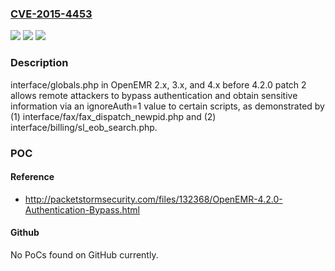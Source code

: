 ### [CVE-2015-4453](https://cve.mitre.org/cgi-bin/cvename.cgi?name=CVE-2015-4453)
![](https://img.shields.io/static/v1?label=Product&message=n%2Fa&color=blue)
![](https://img.shields.io/static/v1?label=Version&message=n%2Fa&color=blue)
![](https://img.shields.io/static/v1?label=Vulnerability&message=n%2Fa&color=brighgreen)

### Description

interface/globals.php in OpenEMR 2.x, 3.x, and 4.x before 4.2.0 patch 2 allows remote attackers to bypass authentication and obtain sensitive information via an ignoreAuth=1 value to certain scripts, as demonstrated by (1) interface/fax/fax_dispatch_newpid.php and (2) interface/billing/sl_eob_search.php.

### POC

#### Reference
- http://packetstormsecurity.com/files/132368/OpenEMR-4.2.0-Authentication-Bypass.html

#### Github
No PoCs found on GitHub currently.

